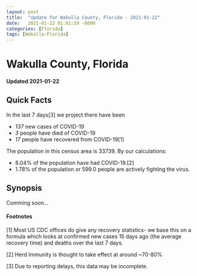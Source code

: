 ```yaml
---
layout: post
title:  "Update for Wakulla County, Florida - 2021-01-22"
date:   2021-01-22 01:01:29 -0600
categories: [Florida]
tags: [Wakulla-Florida]
---
```


# Wakulla County, Florida
#### Updated 2021-01-22

## Quick Facts

In the last 7 days[3] we project there have been
- *137* new cases of COVID-19
- *3* people have died of COVID-19
- *17* people have recovered from COVID-19[1]

The population in this census area is 33739. By our calculations:
- 8.04% of the population have had COVID-19.[2]
- 1.78% of the population or 599.0 people are actively fighting the virus.

## Synopsis

Comming soon...


#### Footnotes

[1] Most US CDC offices do give any recovery statistics- we base this on a formula which looks at confirmed new cases
15 days ago (the average recovery time) and deaths over the last 7 days.

[2] Herd Immunity is thought to take effect at around ~70-80%

[3] Due to reporting delays, this data may be incomplete.
 
    